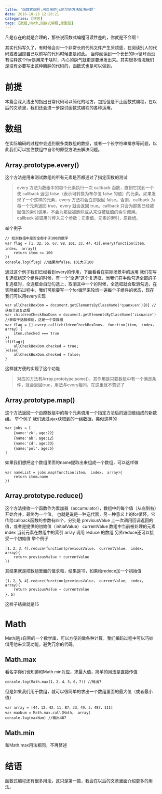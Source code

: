 ```yaml
---
title: '函数式编程:用自带的js原型链方法解决问题'
date: 2016-10-23 12:28:21
categories: [博客]
tags: [数组,Math,函数式编程,原型链]
---
```


凡是存在的就是合理的，那些说函数式编程可读性差的，你就是不会啊！
<!-- more -->
其实代码写久了，有时候会对一个非常长的代码文件产生厌烦感，在阅读别人的代码或者回顾自己以前写的代码时候更是如此。
当你阅读到一个长长的for循环而没有注释这个for是用来干啥时，内心的戾气就更是要爆发出来。其实很多情况我们是没有必要写出这种臃肿的代码的，函数式也是可以做到。
# 前提
本篇会深入浅出的指出日常代码可以简化的地方，包括但是不止函数式编程，在以后的文章里，我们还会进一步探讨函数式编程的各种运用。
# 数组
在实际编码的过程中会遇到很多类数组的数据，或者一个长字符串排序等问题，以此我们可以接住数组中自带的原型方法去解决问题。
## Array.prototype.every()
这个方法是用来测试数组的所有元素是否都通过了指定函数的测试
> every 方法为数组中的每个元素执行一次 callback 函数，直到它找到一个使 callback 返回 false（表示可转换为布尔值 false 的值）的元素。如果发现了一个这样的元素，every 方法将会立即返回 false。否则，callback 为每一个元素返回 true，every 就会返回 true。callback 只会为那些已经被赋值的索引调用。不会为那些被删除或从来没被赋值的索引调用。
> callback 被调用时传入三个参数：元素值，元素的索引，原数组。

举个例子

```
// 检测数组中是否全都小于100的数字
var flag = [1，32，55，67，98，101，33，44，43].every(function(item， index， array){
	return item <= 100
})
console.log(flag) //结果为false，101大于100
```

通过这个例子我们已经看到every的作用，下面看看在实际场景中的运用
我们在写复选框组这个组件的时候，有一个“全选”这个复选框，当我们在手动勾选全部的子复选框时，全选框会自动勾选上，取消其中一个的时候，全选框就会取消勾选，在实际编码过程中，我们可能要写一个for循环来轮询一遍每个子组件的状态，现在我们可以用every实现

```
var allCheckBoxDom = document.getElementsByClassName('quanxuan')[0] //获取全选复选框
var childrenCheckBoxDoms = document.getElementsByClassName('zixuanze') //获取子选择框组，这是一个类数组
var flag = [].every.call(childrenCheckBoxDoms， function(item， index， array) {
	item.checked === true
})
if(flag){
	allCheckBoxDom.checked = true;
}else{
	allCheckBoxDom.checked = false;
}
```

这样就方便的实现了这个功能
> 对应的方法有Array.prototype.some()，其作用是只要数组中有一个满足条件，就会返回true，用法与every相同，在这里就不赘述了
## Array.prototype.map()
这个方法返回一个由原数组中的每个元素调用一个指定方法后的返回值组成的新数组。
举个例子
我们通过ajax获取到的一组数据，类似这样的
```
var jobs = [
	{name:'zk'，age:22}
	{name:'ab'，age:12}
	{name:'cd'，age:33}
	{name:'pol'，age:5}
]
```
如果我们想把这个数组里面的name提取出来组成一个数组，可以这样做
```
var nameList = jobs.map(function(item， index， array){
	return item.name
})
```
## Array.prototype.reduce()
这个方法接收一个函数作为累加器（accumulator），数组中的每个值（从左到右）开始合并，最终为一个值。
也就是说是一种迭代器，另一种意义上的for循环，它传给callback函数的参数有四个，分别是
previousValue 上一次调用回调返回的值，或者是提供的初始值（initialValue）
currentValue 数组中当前被处理的元素
index 当前元素在数组中的索引
array 调用 reduce 的数组
另外reduce还可以接受一个初始值
举个例子
```
[1，2，3，4].reduce(function(previousValue， currentValue， index， array){
	return previousValue + currentValue
})
```
其结果就是把数组里面的值求和，结果是10，如果给redece加一个初始值
```
[1，2，3，4].reduce(function(previousValue， currentValue， index， array){
	return previousValue + currentValue
}，5)
```
这样子结果就是15
# Math
Math是js自带的一个数学库，可以方便的做各种计算，我们编码过程中可以巧妙借用他来实现功能，避免冗余的代码。
## Math.max
看名字你们也知道和Math.min对应，求最大值，简单的用法是直接传值
```
console.log(Math.max(1，2，4，5，6，7)) //输出7
```
但是如果我们用于数组，就可以很简单的求出一个数组里面的最大值（或者最小值）
```
var array = [44，12，42，11，87，33，49，3，487，111]
var maxNum = Math.max.call(Math， array)
console.log(maxNum) //输出487
```
## Math.min
和Math.max用法相同，不再赘述

# 结语
函数式编程还有很多用法，这只是第一篇，我会在以后的文章里面介绍更多的用法。
